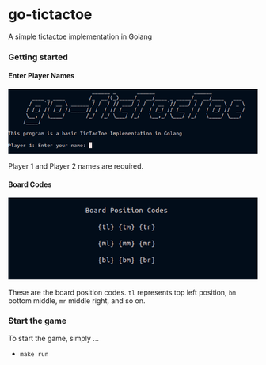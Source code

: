 # go-tictactoe

A simple [tictactoe](https://playtictactoe.org/) implementation in Golang

### Getting started

#### Enter Player Names

![](assets/start.png)

Player 1 and Player 2 names are required.

#### Board Codes

![](assets/boardCodes.png)

These are the board position codes. `tl` represents top left position, `bm` bottom middle, `mr` middle right, and so on. 

### Start the game

To start the game, simply ...

-   `make run`
